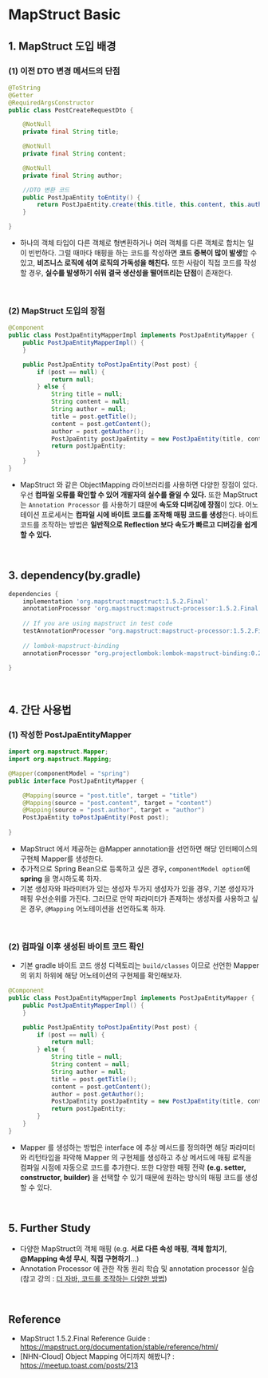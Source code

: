 # MapStruct Basic

## 1. MapStruct 도입 배경

### (1) 이전 DTO 변경 메서드의 단점

```java
@ToString
@Getter
@RequiredArgsConstructor
public class PostCreateRequestDto {

    @NotNull
    private final String title;

    @NotNull
    private final String content;

    @NotNull
    private final String author;

    //DTO 변환 코드
    public PostJpaEntity toEntity() {
        return PostJpaEntity.create(this.title, this.content, this.author);
    }

}

```

- 하나의 객체 타입이 다른 객체로 형변환하거나 여러 객체를 다른 객체로 합치는 일이 빈번하다. 그럴 때마다 매핑을 하는 코드를 작성하면
   **코드 중복이 많이 발생**할 수 있고, **비즈니스 로직에 섞여 로직의 가독성을 해친다.** 또한 사람이 직접 코드를 작성할 경우, **실수를 발생하기 쉬워 결국 생산성을 
   떨어뜨리는 단점**이 존재한다.

<br>

### (2) MapStruct 도입의 장점

```java
@Component
public class PostJpaEntityMapperImpl implements PostJpaEntityMapper {
    public PostJpaEntityMapperImpl() {
    }

    public PostJpaEntity toPostJpaEntity(Post post) {
        if (post == null) {
            return null;
        } else {
            String title = null;
            String content = null;
            String author = null;
            title = post.getTitle();
            content = post.getContent();
            author = post.getAuthor();
            PostJpaEntity postJpaEntity = new PostJpaEntity(title, content, author);
            return postJpaEntity;
        }
    }
}

```

- MapStruct 와 같은 ObjectMapping 라이브러리를 사용하면 다양한 장점이 있다. 우선 **컴파일 오류를 확인할 수 있어 개발자의 실수를 줄일 수 있다.** 또한
  MapStruct는 `Annotation Processor` 를 사용하기 떄문에 **속도와 디버깅에 장점**이 있다. 어노테이션 프로세서는  **컴파일 시에 바이트 코드를 조작해 
  매핑 코드를 생성**한다. 바이트 코드를 조작하는 방법은 **일반적으로 Reflection 보다 속도가 빠르고 디버깅을 쉽게 할 수 있다.** 

<br>

## 3. dependency(by.gradle)

```groovy
dependencies {
    implementation 'org.mapstruct:mapstruct:1.5.2.Final'
    annotationProcessor 'org.mapstruct:mapstruct-processor:1.5.2.Final'
    
    // If you are using mapstruct in test code
    testAnnotationProcessor "org.mapstruct:mapstruct-processor:1.5.2.Final"
    
    // lombok-mapstruct-binding
    annotationProcessor "org.projectlombok:lombok-mapstruct-binding:0.2.0"

}
```

<br>

## 4. 간단 사용법

### (1) 작성한 PostJpaEntityMapper
```java
import org.mapstruct.Mapper;
import org.mapstruct.Mapping;

@Mapper(componentModel = "spring")
public interface PostJpaEntityMapper {

    @Mapping(source = "post.title", target = "title")
    @Mapping(source = "post.content", target = "content")
    @Mapping(source = "post.author", target = "author")
    PostJpaEntity toPostJpaEntity(Post post);
    
}
```

- MapStruct 에서 제공하는 @Mapper annotation을 선언하면 해당 인터페이스의 구현체 Mapper를 생성한다.
- 추가적으로 Spring Bean으로 등록하고 싶은 경우, `componentModel option`에 **spring** 을 명시하도록 하자. 
- 기본 생성자와 파라미터가 있는 생성자 두가지 생성자가 있을 경우, 기본 생성자가 매핑 우선순위를 가진다. 그러므로 만약 파라미터가 존재하는 생성자를 사용하고 
  싶은 경우, `@Mapping` 어노테이션을 선언하도록 하자.

<br>

### (2) 컴파일 이후 생성된 바이트 코드 확인

- 기본 gradle 바이트 코드 생성 디렉토리는 `build/classes` 이므로 선언한 Mapper의 위치 하위에 해당 어노테이션의 구현체를 확인해보자.

```java
@Component
public class PostJpaEntityMapperImpl implements PostJpaEntityMapper {
    public PostJpaEntityMapperImpl() {
    }

    public PostJpaEntity toPostJpaEntity(Post post) {
        if (post == null) {
            return null;
        } else {
            String title = null;
            String content = null;
            String author = null;
            title = post.getTitle();
            content = post.getContent();
            author = post.getAuthor();
            PostJpaEntity postJpaEntity = new PostJpaEntity(title, content, author);
            return postJpaEntity;
        }
    }
}
```

- Mapper 를 생성하는 방법은 interface 에 추상 메서드를 정의하면 해당 파라미터와 리턴타입을 파악해 Mapper 의 구현체를 생성하고 추상 메서드에 매핑 로직을
  컴파일 시점에 자동으로 코드를 추가한다. 또한 다양한 매핑 전략 **(e.g. setter, constructor, builder)** 을 선택할 수 있기 때문에 원하는 방식의 매핑 
  코드를 생성할 수 있다.

<br>

## 5. Further Study

- 다양한 MapStruct의 객체 매핑 (e.g. **서로 다른 속성 매핑**, **객체 합치기**, **@Mapping 속성 무시**, **직접 구현하기**...)
- Annotation Processor 에 관한 작동 원리 학습 및 annotation processor 실습
   (참고 강의 : [더 자바, 코드를 조작하는 다양한 방법](https://www.inflearn.com/course/the-java-code-manipulation))

<br>

## Reference

- MapStruct 1.5.2.Final Reference Guide : https://mapstruct.org/documentation/stable/reference/html/
- [NHN-Cloud] Object Mapping 어디까지 해봤니? : https://meetup.toast.com/posts/213

